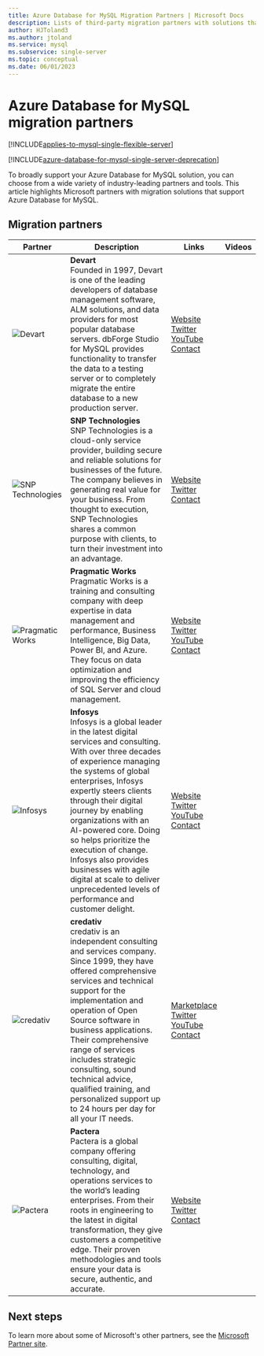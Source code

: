 ```yaml
---
title: Azure Database for MySQL Migration Partners | Microsoft Docs
description: Lists of third-party migration partners with solutions that support Azure Database for MySQL.
author: HJToland3
ms.author: jtoland
ms.service: mysql
ms.subservice: single-server
ms.topic: conceptual
ms.date: 06/01/2023
---
```


# Azure Database for MySQL migration partners

[!INCLUDE[applies-to-mysql-single-flexible-server](../includes/applies-to-mysql-single-flexible-server.md)]

[!INCLUDE[azure-database-for-mysql-single-server-deprecation](../includes/azure-database-for-mysql-single-server-deprecation.md)]

To broadly support your Azure Database for MySQL solution, you can choose from a wide variety of industry-leading partners and tools. This article highlights Microsoft partners with migration solutions that support Azure Database for MySQL.

## Migration partners

| Partner | Description | Links | Videos |
|---------|-------------|-------|--------|
| ![Devart][1] |**Devart**<br>Founded in 1997, Devart is one of the leading developers of database management software, ALM solutions, and data providers for most popular database servers. dbForge Studio for MySQL provides functionality to transfer the data to a testing server or to completely migrate the entire database to a new production server.|[Website][devart_website]<br>[Twitter][devart_twitter]<br>[YouTube][devart_youtube]<br>[Contact][devart_contact] | |
| ![SNP Technologies][2] |**SNP Technologies**<br>SNP Technologies is a cloud-only service provider, building secure and reliable solutions for businesses of the future. The company believes in generating real value for your business. From thought to execution, SNP Technologies shares a common purpose with clients, to turn their investment into an advantage.|[Website][snp_website]<br>[Twitter][snp_twitter]<br>[Contact][snp_contact] | |
| ![Pragmatic Works][3] |**Pragmatic Works**<br>Pragmatic Works is a training and consulting company with deep expertise in data management and performance, Business Intelligence, Big Data, Power BI, and Azure. They focus on data optimization and improving the efficiency of SQL Server and cloud management.|[Website][pragmatic-works_website]<br>[Twitter][pragmatic-works_twitter]<br>[YouTube][pragmatic-works_youtube]<br>[Contact][pragmatic-works_contact] | |
| ![Infosys][4] |**Infosys**<br>Infosys is a global leader in the latest digital services and consulting. With over three decades of experience managing the systems of global enterprises, Infosys expertly steers clients through their digital journey by enabling organizations with an AI-powered core. Doing so helps prioritize the execution of change. Infosys also provides businesses with agile digital at scale to deliver unprecedented levels of performance and customer delight.|[Website][infosys_website]<br>[Twitter][infosys_twitter]<br>[YouTube][infosys_youtube]<br>[Contact][infosys_contact] | |
| ![credativ][5] |**credativ**<br>credativ is an independent consulting and services company. Since 1999, they have offered comprehensive services and technical support for the implementation and operation of Open Source software in business applications. Their comprehensive range of services includes strategic consulting, sound technical advice, qualified training, and personalized support up to 24 hours per day for all your IT needs.|[Marketplace][credativ_marketplace]<br>[Twitter][credative_twitter]<br>[YouTube][credativ_youtube]<br>[Contact][credativ_contact] | |
| ![Pactera][6] |**Pactera**<br>Pactera is a global company offering consulting, digital, technology, and operations services to the world’s leading enterprises. From their roots in engineering to the latest in digital transformation, they give customers a competitive edge. Their proven methodologies and tools ensure your data is secure, authentic, and accurate.|[Website][pactera_website]<br>[Twitter][pactera_twitter]<br>[Contact][pactera_contact] | |

## Next steps

To learn more about some of Microsoft's other partners, see the [Microsoft Partner site](https://partner.microsoft.com/).

<!--Image references-->
[1]: ./media/partner-migration-mysql/devart-logo.png
[2]: ./media/partner-migration-mysql/snp-logo.png
[3]: ./media/partner-migration-mysql/pw-logo-text-cmyk-1000.png
[4]: ./media/partner-migration-mysql/infosys-logo.png
[5]: ./media/partner-migration-mysql/credativ-round-logo-2.png
[6]: ./media/partner-migration-mysql/pactera-logo-small-2.png

<!--Website links -->
[devart_website]:https://www.devart.com/
[snp_website]:https://www.snp.com/
[pragmatic-works_website]:https://pragmaticworks.com/
[infosys_website]:https://www.infosys.com/
[pactera_website]:https://en.pactera.com/

<!--Get Started Links-->
<!--Datasheet Links-->
<!--Marketplace Links -->
[credativ_marketplace]:https://azuremarketplace.microsoft.com/de-de/marketplace/apps?search=credativ&page=1

<!--Press links-->

<!--YouTube links-->
[devart_youtube]:https://www.youtube.com/user/DevartSoftware
[pragmatic-works_youtube]:https://www.youtube.com/user/PragmaticWorks
[infosys_youtube]:https://www.youtube.com/user/Infosys
[credativ_youtube]:https://www.youtube.com/channel/UCnSnr6_TcILUQQvAwlYFc8A

<!--Twitter links-->
[devart_twitter]:https://twitter.com/DevartSoftware
[snp_twitter]:https://twitter.com/snptechnologies
[pragmatic-works_twitter]:https://twitter.com/PragmaticWorks
[infosys_twitter]:https://twitter.com/infosys
[credative_twitter]:https://twitter.com/credativ
[pactera_twitter]:https://twitter.com/Pactera?s=17

<!--Contact links-->
[devart_contact]:https://www.devart.com/company/contact.html
[snp_contact]:mailto:sachin@snp.com
[pragmatic-works_contact]:mailto:marketing@pragmaticworks.com
[infosys_contact]:https://www.infosys.com/contact/
[credativ_contact]:mailto:info@credativ.com
[pactera_contact]:mailto:shushi.gaur@pactera.com
